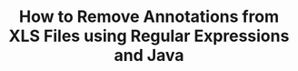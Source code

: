 ---
############################# Static ############################
layout: "auto-gen-gist"
draft: false
path: "redaction/java/annotation/xls"
otherformats: CSV DOC DOCM DOCX DOT DOTM DOTX PDF POT POTM PPS PPSM PPSX PPT PPTM PPTX RTF XLSM XLSX XLT XLTM XLTX  

############################# Head ############################
head_title: "Redact XLS Annotations via Regular Expression in Java"
head_description: "GroupDocs.Redactions Java API enables developers to redact annotations from PDF DOC DOCX RTF XLSX CSV PPT PPTX & images using regular expressions in Java"

############################# Header ############################
title: "How to Remove Annotations from XLS Files using Regular Expressions and Java"
description: "GroupDocs.Redactions Java API allows to redact, hide or remove sensitive comments from word processing documents, worksheets, presentations, PDFs & images using regular expressions."

################### SubMenu/Download Button #####################
button:
    enable: true

############################# About ############################
about:
    enable: true
    title: "What is Comments Sanitization?"
    content: |
        Text Redaction or Sanitization is the process of removing the confidential or unwanted annotations from digital documents while leaving intact the rest of the document or paragraph containing it. Redaction helps users as well as organization to protect their sensitive information by hiding or permanently removing them.   Using GroupDocs.Redaction Java API users can now redact, hide or remove sensitive text from word processing documents, worksheets, presentations, PDF and raster image files. The API provides a wide range of options and methods for the redaction of private information in the documents. It supports search and redact using regular expressions, usage of textual (exemption codes) or graphical (colored rectangles) redactions and many more. So why not give it a try and automate your document redaction process by downloading the API and explore its basic and advanced features. 

############################# Steps ############################
steps:
    enable: true
    block:
    - title_left: "Redact XLS Annotations using Regular Expressions in Java"
      content_left: |
        GroupDocs.Redaction allows to easily redact data of sensitive or private nature from your documents. The most popular redaction case is to remove an annotation from a document. 

        The following code can be used to apply annotation redaction to a document using regular expression. It allows users to replace all comments, referencing  "john" with a "[redacted]" as an exemption code,

      title_right: "Remove Sensitive Data from XLS Comments"
      content_right: |
        * Create an instance of [Redactor](https://apireference.groupdocs.com/redaction/java/com.groupdocs.redaction/Redactor) class & upload XLS file
        * Create an instance of [AnnotationRedaction](https://apireference.groupdocs.com/redaction/java/com.groupdocs.redaction.redactions/AnnotationRedaction) class
        * Call redactor.apply method with object of AnnotationRedaction class
        * Call redactor.save method to save the changes 

      gisthash: "75d727ec8cec6c416b307caeee59f44b"
      gistfile: "AnnotationRedaction.java"
      
    - title_left: "System Requirements"
      content_left: |
        GroupDocs.Redaction for Java APIs are supported on all major platforms and operating systems. For complete system requirements guide, please visit [system requirements](https://docs.groupdocs.com/redaction/java/system-requirements) Before executing the code below, please make sure that you have the following prerequisites installled on your system:
        * Operating Systems: Microsoft Windows, Linux, MacOS
        * Development Environment: NetBeans, Intellij IDEA, Eclipse etc
        * Java Runtime Environment: J2SE 6.0 and above
        * Get the latest version of GroupDocs.Redaction for Java from [Maven](https://repository.groupdocs.com/webapp/#/artifacts/browse/tree/General/repo/com/groupdocs/groupdocs-redaction)
        
      title_right: "How to Use GroupDocs.Redaction?"
      content_right: |
        * Allow users to add custom document formats and types of redactions
        * No additional software is required to remove sensitive information
        * Ability to set page range rendering document as PDF
        * Easy way to redact different types of metadata: author name, version, title, subject, description and many more
        * Document information extraction - file type, page count etc.

############################# Demos ############################
demos:
    enable: true
############################# About Formats ############################
about_formats:
    enable: true
############################# More Formats ############################
more_formats:
    enable: true

############################# Back to top ###############################
back_to_top:
    enable: true
---